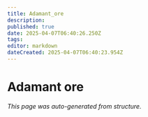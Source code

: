 ```yaml
---
title: Adamant_ore
description: 
published: true
date: 2025-04-07T06:40:26.250Z
tags: 
editor: markdown
dateCreated: 2025-04-07T06:40:23.954Z
---
```


# Adamant ore

*This page was auto-generated from structure.*